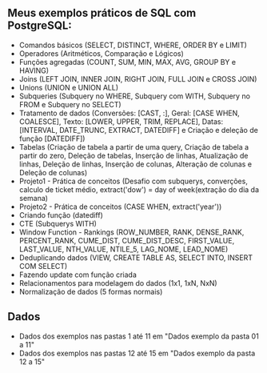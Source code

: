 
## Meus exemplos práticos de SQL com PostgreSQL:
- Comandos básicos (SELECT, DISTINCT, WHERE, ORDER BY e LIMIT)
- Operadores (Aritméticos, Comparação e Lógicos)
- Funções agregadas (COUNT, SUM, MIN, MAX, AVG, GROUP BY e HAVING)
- Joins (LEFT JOIN, INNER JOIN, RIGHT JOIN, FULL JOIN e CROSS JOIN)
- Unions (UNION e UNION ALL)
- Subqueries (Subquery no WHERE, Subquery com WITH, Subquery no FROM e Subquery no SELECT)
- Tratamento de dados (Conversões: [CAST, :], Geral: [CASE WHEN, COALESCE], Texto: [LOWER, UPPER, TRIM, REPLACE], Datas: [INTERVAL, DATE_TRUNC, EXTRACT, DATEDIFF] e Criação e deleção de função [DATEDIFF])
- Tabelas (Criação de tabela a partir de uma query, Criação de tabela a partir do zero, Deleção de tabelas, Inserção de linhas, Atualização de linhas, Deleção de linhas, Inserção de colunas, Alteração de colunas e Deleção de colunas)
- Projeto1 - Prática de conceitos (Desafio com subquerys, converções, calculo de ticket médio, extract('dow') =  day of week(extração do dia da semana)
- Projeto2 - Prática de conceitos (CASE WHEN, extract('year'))
- Criando função (datediff)
- CTE (Subquerys WITH)
- Window Function - Rankings (ROW_NUMBER, RANK, DENSE_RANK, PERCENT_RANK, CUME_DIST, CUME_DIST_DESC, FIRST_VALUE, LAST_VALUE, NTH_VALUE, NTILE_5, LAG_NOME, LEAD_NOME)
- Deduplicando dados  (VIEW,  CREATE TABLE AS, SELECT INTO, INSERT COM SELECT)
- Fazendo update com função criada
- Relacionamentos para  modelagem do dados (1x1, 1xN, NxN)
- Normalização de dados (5 formas normais)

## Dados
- Dados dos exemplos nas pastas 1 até 11 em "Dados exemplo da pasta 01 a 11"
- Dados dos exemplos nas pastas 12 até 15 em "Dados exemplo da pasta 12 a 15"